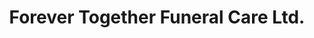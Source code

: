 ---
title: "Forever Together Funeral Care Ltd."
url: /denmead-waterlooville/forever-together-funeral-care-ltd/
shop: Bestattungen
---
